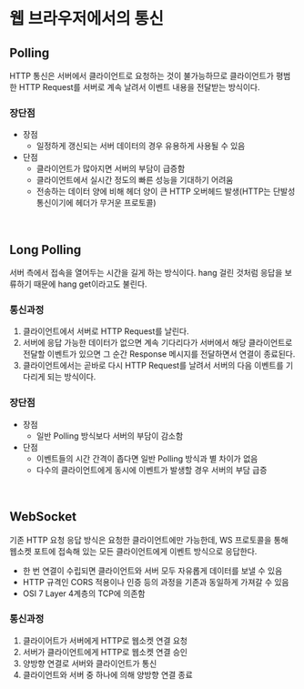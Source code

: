# 웹 브라우저에서의 통신
## Polling
HTTP 통신은 서버에서 클라이언트로 요청하는 것이 불가능하므로 클라이언트가 평범한 HTTP Request를 서버로 계속 날려서 이벤트 내용을 전달받는 방식이다.

### 장단점
- 장점
  - 일정하게 갱신되는 서버 데이터의 경우 유용하게 사용될 수 있음
- 단점
  - 클라이언트가 많아지면 서버의 부담이 급증함
  - 클라이언트에서 실시간 정도의 빠른 성능을 기대하기 어려움
  - 전송하는 데이터 양에 비해 헤더 양이 큰 HTTP 오버헤드 발생(HTTP는 단발성 통신이기에 헤더가 무거운 프로토콜)

<br />

## Long Polling
서버 측에서 접속을 열어두는 시간을 길게 하는 방식이다. hang 걸린 것처럼 응답을 보류하기 때문에 hang get이라고도 불린다.

### 통신과정
1. 클라이언트에서 서버로 HTTP Request를 날린다.
2. 서버에 응답 가능한 데이터가 없으면 계속 기다리다가 서버에서 해당 클라이언트로 전달할 이벤트가 있으면 그 순간 Response 메시지를 전달하면서 연결이 종료된다.
3. 클라이언트에서는 곧바로 다시 HTTP Request를 날려서 서버의 다음 이벤트를 기다리게 되는 방식이다.

### 장단점
- 장점
  - 일반 Polling 방식보다 서버의 부담이 감소함
- 단점
  - 이벤트들의 시간 간격이 좁다면 일반 Polling 방식과 별 차이가 없음
  - 다수의 클라이언트에게 동시에 이벤트가 발생할 경우 서버의 부담 급증

<br />

## WebSocket
기존 HTTP 요청 응답 방식은 요청한 클라이언트에만 가능한데, WS 프로토콜을 통해 웹소켓 포트에 접속해 있는 모든 클라이언트에게 이벤트 방식으로 응답한다.
- 한 번 연결이 수립되면 클라이언트와 서버 모두 자유롭게 데이터를 보낼 수 있음
- HTTP 규격인 CORS 적용이나 인증 등의 과정을 기존과 동일하게 가져갈 수 있음
- OSI 7 Layer 4계층의 TCP에 의존함

### 통신과정
1. 클라이어트가 서버에게 HTTP로 웹소켓 연결 요청
2. 서버가 클라이언트에게 HTTP로 웹소켓 연결 승인
3. 양방향 연결로 서버와 클라이언트가 통신
4. 클라이언트와 서버 중 하나에 의해 양방향 연결 종료